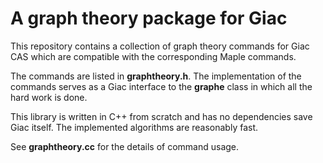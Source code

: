 # A graph theory package for Giac

This repository contains a collection of graph theory commands for Giac CAS which are compatible with the corresponding Maple commands.

The commands are listed in **graphtheory.h**. The implementation of the commands serves as a Giac interface to the **graphe** class in which all the hard work is done.

This library is written in C++ from scratch and has no dependencies save Giac itself. The implemented algorithms are reasonably fast.

See **graphtheory.cc** for the details of command usage.